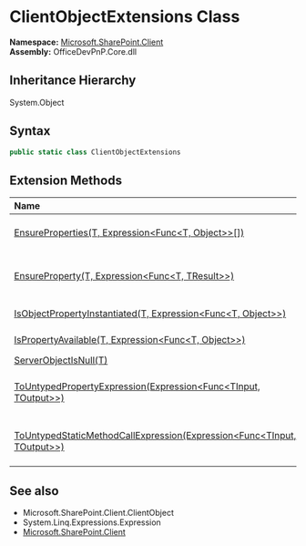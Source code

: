 # ClientObjectExtensions Class
  

**Namespace:** [Microsoft.SharePoint.Client](Microsoft.SharePoint.Client.md)  
**Assembly:** OfficeDevPnP.Core.dll  
## Inheritance Hierarchy
System.Object  
## Syntax
```C#
public static class ClientObjectExtensions
```
## Extension Methods
|**Name**|**Description**|
|:-----|:-----|
| [EnsureProperties(T, Expression&lt;Func&lt;T, Object&gt;&gt;[])](Microsoft.SharePoint.Client.ClientObjectExtensions.662d7ca7.md) |  Ensures that particular properties are loaded on the Microsoft.SharePoint.Client.ClientObject 
| [EnsureProperty(T, Expression&lt;Func&lt;T, TResult&gt;&gt;)](Microsoft.SharePoint.Client.ClientObjectExtensions.84242e1a.md) |  Ensures that particular property is loaded on the Microsoft.SharePoint.Client.ClientObject and immediately returns this property 
| [IsObjectPropertyInstantiated(T, Expression&lt;Func&lt;T, Object&gt;&gt;)](Microsoft.SharePoint.Client.ClientObjectExtensions.21ee3124.md) | Check if a property is instantiated on a object
| [IsPropertyAvailable(T, Expression&lt;Func&lt;T, Object&gt;&gt;)](Microsoft.SharePoint.Client.ClientObjectExtensions.18c63636.md) | Check if a property is available on a object
| [ServerObjectIsNull(T)](Microsoft.SharePoint.Client.ClientObjectExtensions.bd54c126.md) | Checks if the ClientObject is null
| [ToUntypedPropertyExpression(Expression&lt;Func&lt;TInput, TOutput&gt;&gt;)](Microsoft.SharePoint.Client.ClientObjectExtensions.966602f3.md) | Converts generic Expression&lt;Func&lt;TInput, TOutput&gt;&gt; to Expression with object return type - Expression&lt;Func&lt;TInput, object&gt;&gt;
| [ToUntypedStaticMethodCallExpression(Expression&lt;Func&lt;TInput, TOutput&gt;&gt;)](Microsoft.SharePoint.Client.ClientObjectExtensions.57555fd4.md) | Converts generic Expression&lt;Func&lt;TInput, TOutput&gt;&gt; to Expression with object return type - Expression&lt;Func&lt;TInput, object&gt;&gt;
## See also
- Microsoft.SharePoint.Client.ClientObject
- System.Linq.Expressions.Expression
- [Microsoft.SharePoint.Client](Microsoft.SharePoint.Client.md)
